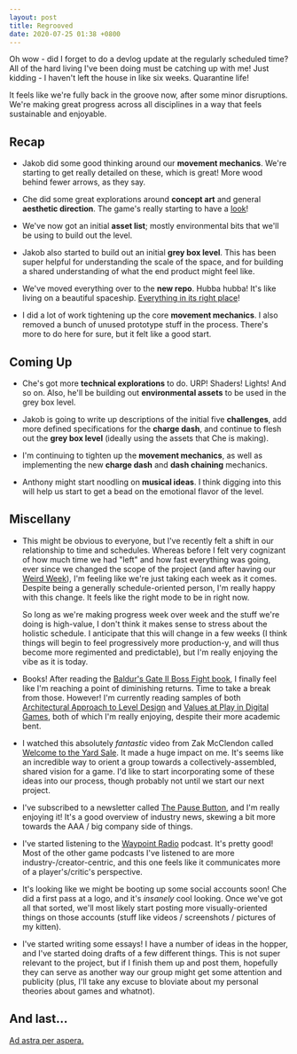 ```yaml
---
layout: post
title: Regrooved
date: 2020-07-25 01:38 +0800
---
```


Oh wow - did I forget to do a devlog update at the regularly scheduled time? All of the hard living I've been doing must be catching up with me! Just kidding - I haven't left the house in like six weeks. Quarantine life!

It feels like we're fully back in the groove now, after some minor disruptions. We're making great progress across all disciplines in a way that feels sustainable and enjoyable.

## Recap

- Jakob did some good thinking around our **movement mechanics**. We're starting to get really detailed on these, which is great! More wood behind fewer arrows, as they say.

- Che did some great explorations around **concept art** and general **aesthetic direction**. The game's really starting to have a [look](https://media.discordapp.net/attachments/713561346121138227/733975005091856464/tallRender.png)!

- We've now got an initial **asset list**; mostly environmental bits that we'll be using to build out the level.

- Jakob also started to build out an initial **grey box level**. This has been super helpful for understanding the scale of the space, and for building a shared understanding of what the end product might feel like.

- We've moved everything over to the **new repo**. Hubba hubba! It's like living on a beautiful spaceship. [Everything in its right place](https://media.discordapp.net/attachments/713561346121138227/733975005091856464/tallRender.png)!

- I did a lot of work tightening up the core **movement mechanics**. I also removed a bunch of unused prototype stuff in the process. There's more to do here for sure, but it felt like a good start.

## Coming Up

- Che's got more **technical explorations** to do. URP! Shaders! Lights! And so on. Also, he'll be building out **environmental assets** to be used in the grey box level.

- Jakob is going to write up descriptions of the initial five **challenges**, add more defined specifications for the **charge dash**, and continue to flesh out the **grey box level** (ideally using the assets that Che is making).

- I'm continuing to tighten up the **movement mechanics**, as well as implementing the new **charge dash** and **dash chaining** mechanics.

- Anthony might start noodling on **musical ideas**. I think digging into this will help us start to get a bead on the emotional flavor of the level.

## Miscellany

- This might be obvious to everyone, but I've recently felt a shift in our relationship to time and schedules. Whereas before I felt very cognizant of how much time we had "left" and how fast everything was going, ever since we changed the scope of the project (and after having our [Weird Week](/life-in-the-vortex)), I'm feeling like we're just taking each week as it comes. Despite being a generally schedule-oriented person, I'm really happy with this change. It feels like the right mode to be in right now.

  So long as we're making progress week over week and the stuff we're doing is high-value, I don't think it makes sense to stress about the holistic schedule. I anticipate that this will change in a few weeks (I think things will begin to feel progressively more production-y, and will thus become more regimented and predictable), but I'm really enjoying the vibe as it is today.

- Books! After reading the [Baldur's Gate II Boss Fight book](https://bossfightbooks.com/products/baldurs-gate-ii-by-matt-bell), I finally feel like I'm reaching a point of diminishing returns. Time to take a break from those. However! I'm currently reading samples of both [Architectural Approach to Level Design](https://www.amazon.com/Architectural-Approach-Level-Design-Second-ebook-dp-B07RBC2PD6/dp/B07RBC2PD6/ref=mt_other?_encoding=UTF8&me=&qid=1595614876) and [Values at Play in Digital Games](https://www.amazon.com/Values-at-Play-Digital-Games-ebook/dp/B08BSZF85G/ref=sr_1_3?dchild=1&keywords=values+at+play&qid=1595614905&s=digital-text&sr=1-3), both of which I'm really enjoying, despite their more academic bent.

- I watched this absolutely *fantastic* video from Zak McClendon called [Welcome to the Yard Sale](https://www.youtube.com/watch?v=PkZoGDKy_L4). It made a huge impact on me. It's seems like an incredible way to orient a group towards a collectively-assembled, shared vision for a game. I'd like to start incorporating some of these ideas into our process, though probably not until we start our next project.

- I've subscribed to a newsletter called [The Pause Button](https://pausebutton.substack.com/), and I'm really enjoying it! It's a good overview of industry news, skewing a bit more towards the AAA / big company side of things.

- I've started listening to the [Waypoint Radio](https://www.vice.com/en_us/topic/waypoint-radio) podcast. It's pretty good! Most of the other game podcasts I've listened to are more industry-/creator-centric, and this one feels like it communicates more of a player's/critic's perspective.

- It's looking like we might be booting up some social accounts soon! Che did a first pass at a logo, and it's *insanely* cool looking. Once we've got all that sorted, we'll most likely start posting more visually-oriented things on those accounts (stuff like videos / screenshots / pictures of my kitten).

- I've started writing some essays! I have a number of ideas in the hopper, and I've started doing drafts of a few different things. This is not super relevant to the project, but if I finish them up and post them, hopefully they can serve as another way our group might get some attention and publicity (plus, I'll take any excuse to bloviate about my personal theories about games and whatnot).

## And last...

[Ad astra per aspera.](https://images.squarespace-cdn.com/content/v1/5d8f62d82c29352d139585e4/1570119413526-ENARNAXT9HHA2WNARINF/ke17ZwdGBToddI8pDm48kNjCwBHR_SlvX0jWVVS5M7B7gQa3H78H3Y0txjaiv_0fDoOvxcdMmMKkDsyUqMSsMWxHk725yiiHCCLfrh8O1z5QPOohDIaIeljMHgDF5CVlOqpeNLcJ80NK65_fV7S1UVioXfn4UlKiqgxKJ_pBPgmgyQ8LAfp2ejJiwcyIONUrE4hy6oPwxxbBeLpDv6rxkA/Hedra+Spread+05+100+dpi.jpg?format=2500w)
